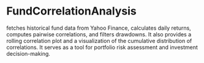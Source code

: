 # FundCorrelationAnalysis
fetches historical fund data from Yahoo Finance, calculates daily returns, computes pairwise correlations, and filters drawdowns. It also provides a rolling correlation plot and a visualization of the cumulative distribution of correlations. It serves as a tool for portfolio risk assessment and investment decision-making.
